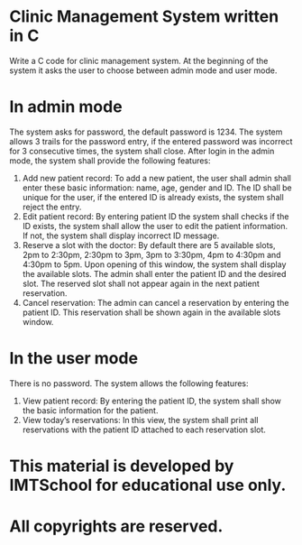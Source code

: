 ﻿# Clinic Management System written in C

Write a C code for clinic management system. At the beginning of the system it asks the user to choose between admin mode and user mode.

# In admin mode
The system asks for password, the default password is 1234. The system allows 3 trails for the password entry, if the entered password was incorrect for 3 consecutive times, the system shall close. After login in the admin mode, the system shall provide the following features:
1. Add new patient record:
To add a new patient, the user shall admin shall enter these basic information: name, age, gender and ID. The ID shall be unique for the user, if the entered ID is already exists, the system shall reject the entry.
2. Edit patient record:
By entering patient ID the system shall checks if the ID exists, the system shall allow the user to edit the patient information. If not, the system shall display incorrect ID message.
3. Reserve a slot with the doctor:
By default there are 5 available slots, 2pm to 2:30pm, 2:30pm to 3pm, 3pm to 3:30pm, 4pm to 4:30pm and 4:30pm to 5pm. Upon opening of this window, the system shall display the available slots. The admin shall enter the patient ID and the desired slot. The reserved slot shall not appear again in the next patient reservation.
4. Cancel reservation:
The admin can cancel a reservation by entering the patient ID. This reservation shall be shown again in the available slots window.

# In the user mode
There is no password. The system allows the following features:
1. View patient record:
By entering the patient ID, the system shall show the basic information for the patient.
2. View today’s reservations:
In this view, the system shall print all reservations with the patient ID attached to each reservation slot.

# This material is developed by IMTSchool for educational use only.
# All copyrights are reserved.
